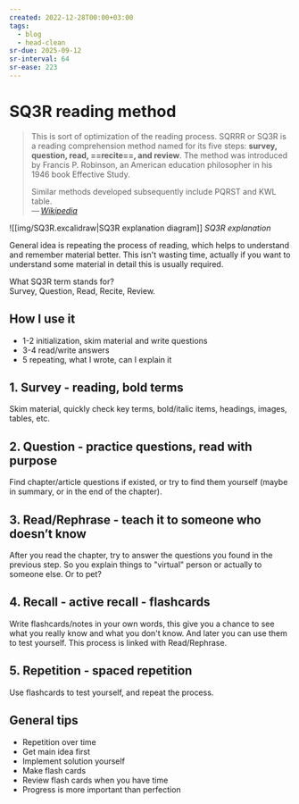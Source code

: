 ```yaml
---
created: 2022-12-28T00:00+03:00
tags:
  - blog
  - head-clean
sr-due: 2025-09-12
sr-interval: 64
sr-ease: 223
---
```


# SQ3R reading method

> This is sort of optimization of the reading process. SQRRR or SQ3R is a reading comprehension method named for its five steps: **survey, question, read, ==recite==, and review**. The method was introduced by Francis P. Robinson, an American education philosopher in his 1946 book Effective Study.
>
> Similar methods developed subsequently include PQRST and KWL table.\
> — <cite>[Wikipedia](https://en.wikipedia.org/wiki/SQ3R)</cite>

![[img/SQ3R.excalidraw|SQ3R explanation diagram]]
<span class="f"></span>
_SQ3R explanation_

General idea is repeating the process of reading, which helps to understand and remember material better. This isn't wasting time, actually if you want to understand some material in detail this is usually required.

What SQ3R term stands for?
<br class="f">
Survey, Question, Read, Recite, Review.

## How I use it

- 1-2 initialization, skim material and write questions
- 3-4 read/write answers
- 5 repeating, what I wrote, can I explain it

## 1. Survey - reading, bold terms

Skim material, quickly check key terms, bold/italic items, headings, images, tables, etc.

## 2. Question - practice questions, read with purpose

Find chapter/article questions if existed, or try to find them yourself (maybe in summary, or in the end of the chapter).

## 3. Read/Rephrase - teach it to someone who doesn’t know

After you read the chapter, try to answer the questions you found in the previous step. So you explain things to "virtual" person or actually to someone else. Or to pet?

## 4. Recall - active recall - flashcards

Write flashcards/notes in your own words, this give you a chance to see what you really know and what you don't know. And later you can use them to test yourself. This process is linked with Read/Rephrase.

## 5. Repetition - spaced repetition

Use flashcards to test yourself, and repeat the process.

## General tips

- Repetition over time
- Get main idea first
- Implement solution yourself
- Make flash cards
- Review flash cards when you have time
- Progress is more important than perfection